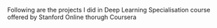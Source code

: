Following are the projects I did in Deep Learning Specialisation course offered by Stanford Online thorugh Coursera
